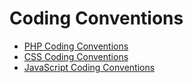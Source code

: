 # Coding Conventions

 * [PHP Coding Conventions](php_coding_conventions)
 * [CSS Coding Conventions](css_coding_conventions)
 * [JavaScript Coding Conventions](javascript_coding_conventions)
